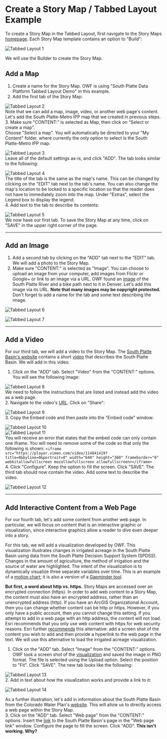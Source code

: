 # Create a Story Map / Tabbed Layout Example #

To create a Story Map in the Tabbed Layout, first navigate to the Story Maps 
[homepage](https://storymaps.arcgis.com/en/app-list/).  Each Story Map template 
contains an option to "Build":

![Tabbed Layout 1](tabbed-layout-images/tabbedlayout1.png)  

We will use the Builder to create the Story Map.

## Add a Map ##
1.  Create a name for the Story Map.  OWF is using "South Platte Data Platform 
Tabbed Layout Demo" in this example.
2.  Add the first tab of the Story Map:

![Tabbed Layout 2](tabbed-layout-images/tabbedlayout2.png)  
Note that we can add a map, image, video, or another web page's content.  Let's 
add the South Platte-Metro IPP map that we created in previous steps.  
3.  Make sure "CONTENT:" is selected as Map, then click on "Select or create a map".  
Choose "Select a map".  You will automatically be directed to your "My Content" 
folder, where currently the only option to select is the South Platte-Metro IPP map:

![Tabbed Layout 3](tabbed-layout-images/tabbedlayout3.png)  
Leave all of the default settings as-is, and click "ADD".  The tab looks similar to 
the following:

![Tabbed Layout 4](tabbed-layout-images/tabbedlayout4.png)    
The title of the tab is the same as the map's name.  This can be changed by clicking 
on the "EDIT" tab next to the tab's name.  You can also change the map's location 
to be locked to a specific location so that the reader does not have to immediately 
zoom into the map.  Under "Extras", select the Legend box to display the legend.  
4.  Add text to the tab to describe its contents:

![Tabbed Layout 5](tabbed-layout-images/tabbedlayout5.png)  
We now have our first tab.  To save the Story Map at any time, click on "SAVE" in the 
upper right corner of the page. 

-----------------
## Add an Image ##
1.  Add a second tab by clicking on the "ADD" tab next to the "EDIT" tab.  We will add 
a photo to the Story Map.  
2.  Make sure "CONTENT:" is selected as "Image".  You can choose to upload an image from 
your computer, add images from Flickr or Google+ or link to an image via a URL.  OWF found 
an [image](http://www.photos-public-domain.com/wp-content/uploads/2014/08/south-platte-bike-path-through-denver.jpg) 
of the South Platte River and a bike path next to it in Denver.  Let's add this image 
via its URL.  **Note that many images may be copyright protected.**  Don't forget to add a 
name for the tab and some text describing the image. 

![Tabbed Layout 6](tabbed-layout-images/tabbedlayout6.png)  
 
![Tabbed Layout 7](tabbed-layout-images/tabbedlayout7.png)  

-----------------
## Add a Video ##
For our third tab, we will add a video to the Story Map.  The 
[South Platte Basin's website](http://southplattebasin.com/) contains a short [video](https://vimeo.com/114841419) that 
describes the South Platte Basin.  We will add in this video.

1. Click on the "ADD" tab.  Select "Video" from the "CONTENT:" options.  You will see the 
following image:

![Tabbed Layout 8](tabbed-layout-images/tabbedlayout8.png)  
We need to follow the instructions that are listed and instead add the video as a web page.  
2.  Navigate to the video's [URL](https://vimeo.com/114841419).  Click on "Share":

![Tabbed Layout 9](tabbed-layout-images/tabbedlayout9.png)  
3.  Copy the Embed code and then paste into the "Embed code" window:
 
![Tabbed Layout 10](tabbed-layout-images/tabbedlayout10.png)  
![Tabbed Layout 11](tabbed-layout-images/tabbedlayout11.png)  
You will receive an error that states that the embed code can only contain one iframe. 
You will need to remove some of the code so that only the following is shown: 
``<iframe src="https://player.vimeo.com/video/114841419?title=0&byline=0&portrait=0" width="640" height="360" frameborder="0" webkitallowfullscreen mozallowfullscreen allowfullscreen></iframe>``  
4.  Click "Configure".  Keep the option to fill the screen.  Click "SAVE".  The third 
tab should now contain the video.  Add some text to describe the video.

![Tabbed Layout 12](tabbed-layout-images/tabbedlayout12.png)  

-----------------
## Add Interactive Content from a Web Page ##
For our fourth tab, let's add some content from another web page.  In particular, 
we will focus on content that is an interactive graphic or visualization, since 
interactive graphics allow a reader to dive even deeper into a story.

For this tab, we will add a visualization developed by OWF.  This visualization illustrates 
changes in irrigated acreage in the South Platte Basin using data from the South Platte 
Decision Support System (SPDSS).  Changes in the amount of agriculture, the method of irrigation 
and the source of water are highlighted.  The intent of the visualization is to 
dynamically visualize three separate variables over time.  This is an example of a 
[motion chart](https://en.wikipedia.org/wiki/Motion_chart); it is also a version of a 
[Gapminder tool](https://www.gapminder.org/tools/#_data_/_lastModified:1521573755643;&chart-type=bubbles).

**But first, a word about http vs. https.**  Story Maps are accessed over an encrypted connection (https). 
In order to add web content to a Story Map, the content must also have an encrypted address, rather than 
an unencrypted address (http).  If you have an ArcGIS Organizational Account, then you can change whether 
content can be http or https.  However, if you only have a public account, then you cannot change this 
setting.  If you attempt to add in a web page with an http address, the content will not load.  Esri 
recommends that you only use web content with https for web security reasons.  Esri further 
[recommends](https://blogs.esri.com/esri/arcgis/2016/04/14/embedding-apps-and-websites-in-story-maps/) 
this alternative:  add a screen shot of the content you wish to add and then provide a hyperlink to the web 
page in the text.  We will use this alternative to load the irrigated acreage visualization.

1.  Click on the "ADD" tab.  Select "Image" from the "CONTENT:" options.  OWF took a screen shot of the
[visualization](http://viz.openwaterfoundation.org/co/owf-viz-co-spdss-ag-gapminder/) and saved the image 
in PNG format.  The file is selected using the Upload option.  Select the position to "Fit".  Click "SAVE". 
The new tab looks like the following:

![Tabbed Layout 13](tabbed-layout-images/tabbedlayout13.png)  
2.  Add in text about how the visualization works and provide a link to it:

![Tabbed Layout 14](tabbed-layout-images/tabbedlayout14.png)  

As a further illustration, let's add in information about the South Platte Basin from the Colorado Water 
Plan's [website](https://www.colorado.gov/pacific/cowaterplan/south-platte-river-basin).  This will allow 
us to directly access a web page within the Story Map.  
3.  Click on the "ADD" tab.  Select "Web page" from the "CONTENT:" options.  Insert the 
[link](https://www.colorado.gov/pacific/cowaterplan/south-platte-river-basin) to the South Platte Basin's 
page in the "Web page link" window.  Configure the page to fill the screen.  Click "ADD".
**This isn't working.  Why?**